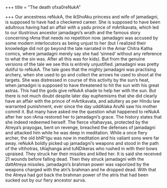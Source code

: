 +++
title = "The death ofxa0reNukA"

+++
Our ancestress reNukA, the ikShvAku princess and wife of jamadagni, is
supposed to have had a checkered career. She is supposed to have been
adultrous having had an affair with a yadu prince of mArtikavata, which
led to our illustrious ancestor jamadagni’s wrath and the famous story
concerning rAma that needs no repetition now. jamadagni was accused by
some modern interlocutors as being unjust to her (but I realized their
knowledge did not go beyond the tale narrated in the Amar Chitra Katha
comics, where jamadagni merely say she had ‘sinned’ without any
reference to what the sin was. After all this was for kids). But from
the genuine versions of the tale we see this is entirely unjustified.
jamadagni was pretty dutiful to reNukA. The tale goes that the mighty
jamadagni was practising archery, when she used to go and collect the
arrows he used to shoot at the targets. She was distressed in course of
this activity by the sun’s heat, when jamadgni is supposed to have
threatened to hit the sun with his great astras. This had the gods give
reNukA shade to help her with the sun. But there is not much doubt
despite later day euphemisms that she did clearly have an affair with
the prince of mArtikavata, and adultery as per Hindu law warranted
punishment, ever since the day uddAlaka AruNi saw his mother commit it.
But many have asked me the question what happened to reNukA after her
son rAma restored her to jamadagni’s grace. The history states that she
indeed redeemed herself. The fierce vItahavyas, protected by the
Atreya’s prayogas, bent on revenge, breached the defenses of jamadagni
and attacked him while he was deep in meditation. While a once fiery
archer, the old bhR^igu was now in meditation and his valiant sons were
far away. reNukA boldly picked up jamadagni’s weapons and stood in the
path of the vItihotras, tAlajhanga and tuNDikeras who rushed in with
their bows upraised. They struck her their missiles and killed her. It
is said she received 21 wounds before falling dead. Then they struck
jamadagni with the dattAtreya missiles. jamadagni’s brahman power was
vaporized by the weapons charged with the atri’s brahman and he dropped
dead. With that the Atreya had got back the brahman power of the atris
that had been sucked out by our fiery ancestor aurva.
